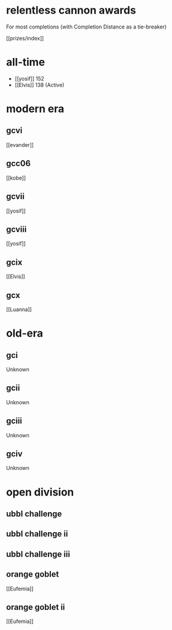 # relentless cannon awards

For most completions (with Completion Distance as a tie-breaker)

[[prizes/index]]

# all-time

* [[yosif]] 152
* [[Elvis]] 138 (Active)

# modern era

## gcvi

[[evander]]

## gcc06

[[kobe]]

## gcvii

[[yosif]]

## gcviii

[[yosif]]

## gcix

[[Elvis]]

## gcx

[[Luanna]]

# old-era

## gci

Unknown

## gcii

Unknown

## gciii

Unknown

## gciv

Unknown

# open division

## ubbl challenge

## ubbl challenge ii

## ubbl challenge iii

## orange goblet

[[Eufemia]]

## orange goblet ii

[[Eufemia]]